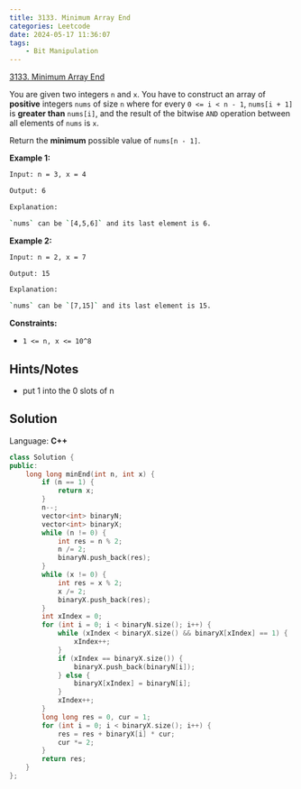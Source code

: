 ```yaml
---
title: 3133. Minimum Array End
categories: Leetcode
date: 2024-05-17 11:36:07
tags:
    - Bit Manipulation
---
```


[3133. Minimum Array End](https://leetcode.com/problems/minimum-array-end/description/)

You are given two integers `n` and `x`. You have to construct an array of **positive**  integers `nums` of size `n` where for every `0 <= i < n - 1`, `nums[i + 1]` is **greater than**  `nums[i]`, and the result of the bitwise `AND` operation between all elements of `nums` is `x`.

Return the **minimum**  possible value of `nums[n - 1]`.

**Example 1:**

```bash
Input: n = 3, x = 4

Output: 6

Explanation:

`nums` can be `[4,5,6]` and its last element is 6.
```

**Example 2:**

```bash
Input: n = 2, x = 7

Output: 15

Explanation:

`nums` can be `[7,15]` and its last element is 15.
```

**Constraints:**

- `1 <= n, x <= 10^8`

## Hints/Notes

- put 1 into the 0 slots of n

## Solution

Language: **C++**

```C++
class Solution {
public:
    long long minEnd(int n, int x) {
        if (n == 1) {
            return x;
        }
        n--;
        vector<int> binaryN;
        vector<int> binaryX;
        while (n != 0) {
            int res = n % 2;
            n /= 2;
            binaryN.push_back(res);
        }
        while (x != 0) {
            int res = x % 2;
            x /= 2;
            binaryX.push_back(res);
        }
        int xIndex = 0;
        for (int i = 0; i < binaryN.size(); i++) {
            while (xIndex < binaryX.size() && binaryX[xIndex] == 1) {
                xIndex++;
            }
            if (xIndex == binaryX.size()) {
                binaryX.push_back(binaryN[i]);
            } else {
                binaryX[xIndex] = binaryN[i];
            }
            xIndex++;
        }
        long long res = 0, cur = 1;
        for (int i = 0; i < binaryX.size(); i++) {
            res = res + binaryX[i] * cur;
            cur *= 2;
        }
        return res;
    }
};
```
